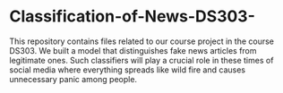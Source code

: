# Classification-of-News-DS303-
This repository contains files related to our course project in the course DS303. We built a model that distinguishes fake news articles from legitimate ones. 
Such classifiers will play a crucial role in these times of social media where everything spreads like wild fire and causes unnecessary panic among people. 
